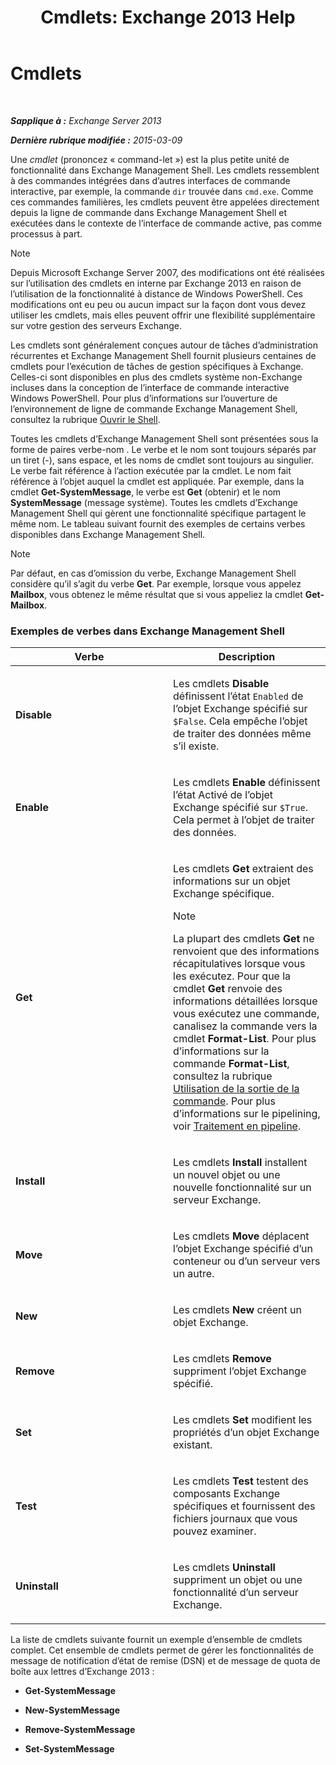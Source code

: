 ﻿---
title: 'Cmdlets: Exchange 2013 Help'
TOCTitle: Cmdlets
ms:assetid: 1d741dea-1eb8-4909-850f-63d4efaa1a32
ms:mtpsurl: https://technet.microsoft.com/fr-fr/library/Aa996589(v=EXCHG.150)
ms:contentKeyID: 50477731
ms.date: 05/23/2018
mtps_version: v=EXCHG.150
ms.translationtype: MT
---

# Cmdlets

 

_**Sapplique à :** Exchange Server 2013_

_**Dernière rubrique modifiée :** 2015-03-09_

Une *cmdlet* (prononcez « command-let ») est la plus petite unité de fonctionnalité dans Exchange Management Shell. Les cmdlets ressemblent à des commandes intégrées dans d’autres interfaces de commande interactive, par exemple, la commande `dir` trouvée dans `cmd.exe`. Comme ces commandes familières, les cmdlets peuvent être appelées directement depuis la ligne de commande dans Exchange Management Shell et exécutées dans le contexte de l’interface de commande active, pas comme processus à part.

> [!NOTE]
> Depuis Microsoft Exchange Server 2007, des modifications ont été réalisées sur l’utilisation des cmdlets en interne par Exchange 2013 en raison de l’utilisation de la fonctionnalité à distance de Windows PowerShell. Ces modifications ont eu peu ou aucun impact sur la façon dont vous devez utiliser les cmdlets, mais elles peuvent offrir une flexibilité supplémentaire sur votre gestion des serveurs Exchange.


Les cmdlets sont généralement conçues autour de tâches d’administration récurrentes et Exchange Management Shell fournit plusieurs centaines de cmdlets pour l’exécution de tâches de gestion spécifiques à Exchange. Celles-ci sont disponibles en plus des cmdlets système non-Exchange incluses dans la conception de l’interface de commande interactive Windows PowerShell. Pour plus d’informations sur l’ouverture de l’environnement de ligne de commande Exchange Management Shell, consultez la rubrique [Ouvrir le Shell](https://technet.microsoft.com/fr-fr/library/dd638134\(v=exchg.150\)).

Toutes les cmdlets d’Exchange Management Shell sont présentées sous la forme de paires verbe-nom . Le verbe et le nom sont toujours séparés par un tiret (-), sans espace, et les noms de cmdlet sont toujours au singulier. Le verbe fait référence à l’action exécutée par la cmdlet. Le nom fait référence à l’objet auquel la cmdlet est appliquée. Par exemple, dans la cmdlet **Get-SystemMessage**, le verbe est **Get** (obtenir) et le nom **SystemMessage** (message système). Toutes les cmdlets d’Exchange Management Shell qui gèrent une fonctionnalité spécifique partagent le même nom. Le tableau suivant fournit des exemples de certains verbes disponibles dans Exchange Management Shell.

> [!NOTE]
> Par défaut, en cas d’omission du verbe, Exchange Management Shell considère qu’il s’agit du verbe <strong>Get</strong>. Par exemple, lorsque vous appelez <strong>Mailbox</strong>, vous obtenez le même résultat que si vous appeliez la cmdlet <strong>Get-Mailbox</strong>.


### Exemples de verbes dans Exchange Management Shell

<table>
<colgroup>
<col style="width: 50%" />
<col style="width: 50%" />
</colgroup>
<thead>
<tr class="header">
<th>Verbe</th>
<th>Description</th>
</tr>
</thead>
<tbody>
<tr class="odd">
<td><p><strong>Disable</strong></p></td>
<td><p>Les cmdlets <strong>Disable</strong> définissent l’état <code>Enabled</code> de l’objet Exchange spécifié sur <code>$False</code>. Cela empêche l’objet de traiter des données même s’il existe.</p></td>
</tr>
<tr class="even">
<td><p><strong>Enable</strong></p></td>
<td><p>Les cmdlets <strong>Enable</strong> définissent l’état Activé de l’objet Exchange spécifié sur <code>$True</code>. Cela permet à l’objet de traiter des données.</p></td>
</tr>
<tr class="odd">
<td><p><strong>Get</strong></p></td>
<td><p>Les cmdlets <strong>Get</strong> extraient des informations sur un objet Exchange spécifique.</p>

> [!NOTE]  
> La plupart des cmdlets <strong>Get</strong> ne renvoient que des informations récapitulatives lorsque vous les exécutez. Pour que la cmdlet <strong>Get</strong> renvoie des informations détaillées lorsque vous exécutez une commande, canalisez la commande vers la cmdlet <strong>Format-List</strong>. Pour plus d’informations sur la commande <strong>Format-List</strong>, consultez la rubrique <a href="working-with-command-output-exchange-2013-help.md">Utilisation de la sortie de la commande</a>. Pour plus d’informations sur le pipelining, voir <a href="https://technet.microsoft.com/fr-fr/library/aa998260(v=exchg.150)">Traitement en pipeline</a>.

</td>
</tr>
<tr class="even">
<td><p><strong>Install</strong></p></td>
<td><p>Les cmdlets <strong>Install</strong> installent un nouvel objet ou une nouvelle fonctionnalité sur un serveur Exchange.</p></td>
</tr>
<tr class="odd">
<td><p><strong>Move</strong></p></td>
<td><p>Les cmdlets <strong>Move</strong> déplacent l’objet Exchange spécifié d’un conteneur ou d’un serveur vers un autre.</p></td>
</tr>
<tr class="even">
<td><p><strong>New</strong></p></td>
<td><p>Les cmdlets <strong>New</strong> créent un objet Exchange.</p></td>
</tr>
<tr class="odd">
<td><p><strong>Remove</strong></p></td>
<td><p>Les cmdlets <strong>Remove</strong> suppriment l’objet Exchange spécifié.</p></td>
</tr>
<tr class="even">
<td><p><strong>Set</strong></p></td>
<td><p>Les cmdlets <strong>Set</strong> modifient les propriétés d’un objet Exchange existant.</p></td>
</tr>
<tr class="odd">
<td><p><strong>Test</strong></p></td>
<td><p>Les cmdlets <strong>Test</strong> testent des composants Exchange spécifiques et fournissent des fichiers journaux que vous pouvez examiner.</p></td>
</tr>
<tr class="even">
<td><p><strong>Uninstall</strong></p></td>
<td><p>Les cmdlets <strong>Uninstall</strong> suppriment un objet ou une fonctionnalité d’un serveur Exchange.</p></td>
</tr>
</tbody>
</table>


La liste de cmdlets suivante fournit un exemple d’ensemble de cmdlets complet. Cet ensemble de cmdlets permet de gérer les fonctionnalités de message de notification d’état de remise (DSN) et de message de quota de boîte aux lettres d’Exchange 2013 :

  - **Get-SystemMessage**

  - **New-SystemMessage**

  - **Remove-SystemMessage**

  - **Set-SystemMessage**

